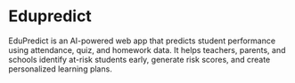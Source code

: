 # Edupredict
EduPredict is an AI-powered web app that predicts student performance using attendance, quiz, and homework data. It helps teachers, parents, and schools identify at-risk students early, generate risk scores, and create personalized learning plans.
